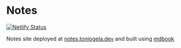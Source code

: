 # Notes
 
[![Netlify Status](https://api.netlify.com/api/v1/badges/81074bbe-4c99-4d0c-b7a5-975198ee3bf6/deploy-status)](https://app.netlify.com/sites/competent-bose-c1b5fe/deploys)

Notes site deployed at [notes.toniogela.dev](https://notes.toniogela.dev) and built using [mdbook](https://github.com/rust-lang/mdBook)

